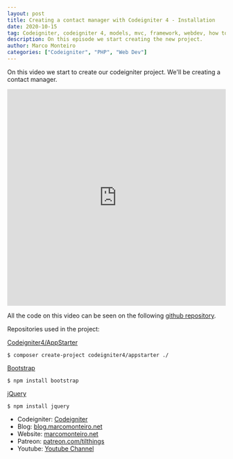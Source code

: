 ```yaml
---
layout: post
title: Creating a contact manager with Codeigniter 4 - Installation
date: 2020-10-15
tag: Codeigniter, codeigniter 4, models, mvc, framework, webdev, how to, setup, php
description: On this episode we start creating the new project.
author: Marco Monteiro
categories: ["Codeigniter", "PHP", "Web Dev"]
---
```


On this video we start to create our codeigniter project. We'll be creating a contact manager.

<iframe width="100%" height="500" src="https://www.youtube.com/embed/cUFS9Vm9-ZU" frameborder="0" allow="accelerometer; autoplay; clipboard-write; encrypted-media; gyroscope; picture-in-picture" allowfullscreen></iframe>

All the code on this video can be seen on the following [github repository](https://github.com/mpmont/tilthings-ci4-contact-manager).

Repositories used in the project:

[Codeigniter4/AppStarter](https://github.com/codeigniter4/appstarter)

    $ composer create-project codeigniter4/appstarter ./

[Bootstrap](https://getbootstrap.com/docs/4.5/getting-started/download/)

    $ npm install bootstrap

[jQuery](https://jquery.com/download/)

    $ npm install jquery

* Codeigniter: [Codeigniter](https://codeigniter.com/)
* Blog: [blog.marcomonteiro.net](https://blog.marcomonteiro.net/)
* Website: [marcomonteiro.net](https://marcomonteiro.net/)
* Patreon: [patreon.com/tilthings](https://www.patreon.com/tilthings)
* Youtube: [Youtube Channel](https://www.youtube.com/channel/UC9HQjernJPHN-RoKMwtYQ4w)